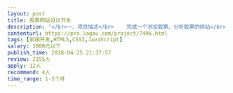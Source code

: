 ```yaml
---                
layout: post       
title: 股票网站设计开发           
description: '</br>一、项目描述</br>    完成一个浏览股票、分析股票的网站</br>    </br>二、主要功能点</br>    用户登录、注册、浏览股票等（页面估计不超过十五个）</br>三、需求</br>    前端页面的设计、完成</br>'     
contenturl: https://pro.lagou.com/project/7496.html      
tags: [前端开发,HTML5,CSS3,JavaScript]            
salary: 3000元以下          
publish_time: 2018-04-25 21:37:57         
review: 2155人                   
apply: 12人                   
recommend: 4人                   
time_range: 1-3个月              
---                 
```

